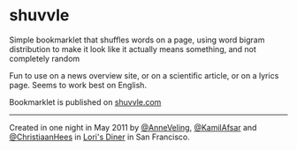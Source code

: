# shuvvle
Simple bookmarklet that shuffles words on a page, using word bigram distribution to make it look like it actually means something, and not completely random

Fun to use on a news overview site, or on a scientific article, or on a lyrics page. Seems to work best on English.

Bookmarklet is published on [shuvvle.com](http://shuvvle.com)

---

Created in one night in May 2011 by [@AnneVeling](https://twitter.com/anneveling), [@KamilAfsar](https:twitter.com/kamilafsar) and [@ChristiaanHees](https://twitter.com/christiaanhees) in [Lori's Diner](http://lorisdiner.com/) in San Francisco.

